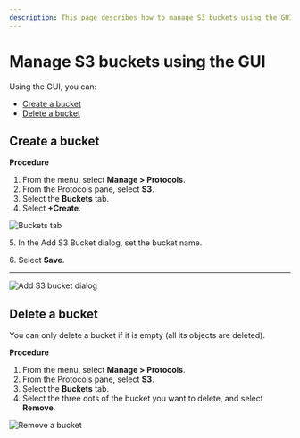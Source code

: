 ```yaml
---
description: This page describes how to manage S3 buckets using the GUI.
---
```


# Manage S3 buckets using the GUI

Using the GUI, you can:

* [Create a bucket](s3-buckets-management.md#create-a-bucket)
* [Delete a bucket](s3-buckets-management.md#create-a-bucket-1)

## Create a bucket

**Procedure**

1. From the menu, select **Manage > Protocols**.
2. From the Protocols pane, select **S3**.
3. Select the **Buckets** tab.
4. Select  **+Create**.

![Buckets tab](../../../.gitbook/assets/wmng\_s3\_create\_bucket.png)

5\. In the Add S3 Bucket dialog, set the bucket name.

6\. Select **Save**.

****

![Add S3 bucket dialog](../../../.gitbook/assets/wmng\_s3\_create\_bucket\_dialog.png)

## Delete a bucket

You can only delete a bucket if it is empty (all its objects are deleted).

**Procedure**

1. From the menu, select **Manage > Protocols**.
2. From the Protocols pane, select **S3**.
3. Select the **Buckets** tab.
4. Select the three dots of the bucket you want to delete, and select **Remove**.

![Remove a bucket](../../../.gitbook/assets/wmng\_s3\_remove\_bucket.png)
